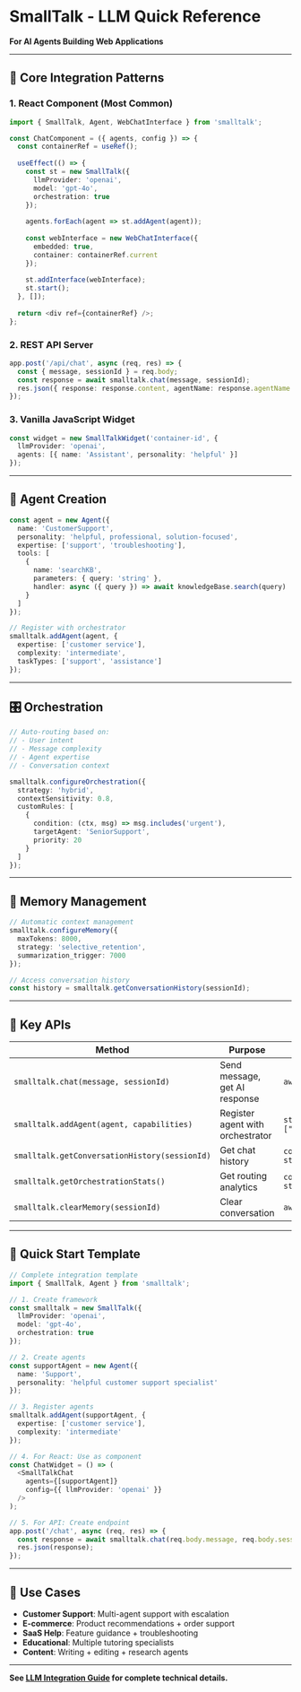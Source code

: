 # SmallTalk - LLM Quick Reference

**For AI Agents Building Web Applications**

---

## 🎯 Core Integration Patterns

### 1. React Component (Most Common)
```typescript
import { SmallTalk, Agent, WebChatInterface } from 'smalltalk';

const ChatComponent = ({ agents, config }) => {
  const containerRef = useRef();
  
  useEffect(() => {
    const st = new SmallTalk({
      llmProvider: 'openai',
      model: 'gpt-4o',
      orchestration: true
    });
    
    agents.forEach(agent => st.addAgent(agent));
    
    const webInterface = new WebChatInterface({
      embedded: true,
      container: containerRef.current
    });
    
    st.addInterface(webInterface);
    st.start();
  }, []);
  
  return <div ref={containerRef} />;
};
```

### 2. REST API Server
```typescript
app.post('/api/chat', async (req, res) => {
  const { message, sessionId } = req.body;
  const response = await smalltalk.chat(message, sessionId);
  res.json({ response: response.content, agentName: response.agentName });
});
```

### 3. Vanilla JavaScript Widget
```typescript
const widget = new SmallTalkWidget('container-id', {
  llmProvider: 'openai',
  agents: [{ name: 'Assistant', personality: 'helpful' }]
});
```

---

## 🧠 Agent Creation

```typescript
const agent = new Agent({
  name: 'CustomerSupport',
  personality: 'helpful, professional, solution-focused',
  expertise: ['support', 'troubleshooting'],
  tools: [
    {
      name: 'searchKB',
      parameters: { query: 'string' },
      handler: async ({ query }) => await knowledgeBase.search(query)
    }
  ]
});

// Register with orchestrator
smalltalk.addAgent(agent, {
  expertise: ['customer service'],
  complexity: 'intermediate',
  taskTypes: ['support', 'assistance']
});
```

---

## 🎛️ Orchestration

```typescript
// Auto-routing based on:
// - User intent
// - Message complexity  
// - Agent expertise
// - Conversation context

smalltalk.configureOrchestration({
  strategy: 'hybrid',
  contextSensitivity: 0.8,
  customRules: [
    {
      condition: (ctx, msg) => msg.includes('urgent'),
      targetAgent: 'SeniorSupport',
      priority: 20
    }
  ]
});
```

---

## 💾 Memory Management

```typescript
// Automatic context management
smalltalk.configureMemory({
  maxTokens: 8000,
  strategy: 'selective_retention',
  summarization_trigger: 7000
});

// Access conversation history
const history = smalltalk.getConversationHistory(sessionId);
```

---

## 🔌 Key APIs

| Method | Purpose | Example |
|--------|---------|---------|
| `smalltalk.chat(message, sessionId)` | Send message, get AI response | `await st.chat("Hello", "user123")` |
| `smalltalk.addAgent(agent, capabilities)` | Register agent with orchestrator | `st.addAgent(agent, { expertise: ["support"] })` |
| `smalltalk.getConversationHistory(sessionId)` | Get chat history | `const history = st.getConversationHistory("user123")` |
| `smalltalk.getOrchestrationStats()` | Get routing analytics | `const stats = st.getOrchestrationStats()` |
| `smalltalk.clearMemory(sessionId)` | Clear conversation | `await st.clearMemory("user123")` |

---

## 🚀 Quick Start Template

```typescript
// Complete integration template
import { SmallTalk, Agent } from 'smalltalk';

// 1. Create framework
const smalltalk = new SmallTalk({
  llmProvider: 'openai',
  model: 'gpt-4o',
  orchestration: true
});

// 2. Create agents
const supportAgent = new Agent({
  name: 'Support',
  personality: 'helpful customer support specialist'
});

// 3. Register agents
smalltalk.addAgent(supportAgent, {
  expertise: ['customer service'],
  complexity: 'intermediate'
});

// 4. For React: Use as component
const ChatWidget = () => (
  <SmallTalkChat 
    agents={[supportAgent]}
    config={{ llmProvider: 'openai' }}
  />
);

// 5. For API: Create endpoint
app.post('/chat', async (req, res) => {
  const response = await smalltalk.chat(req.body.message, req.body.sessionId);
  res.json(response);
});
```

---

## 🎯 Use Cases

- **Customer Support**: Multi-agent support with escalation
- **E-commerce**: Product recommendations + order support  
- **SaaS Help**: Feature guidance + troubleshooting
- **Educational**: Multiple tutoring specialists
- **Content**: Writing + editing + research agents

---

**See [LLM Integration Guide](./llm-integration-guide.md) for complete technical details.**